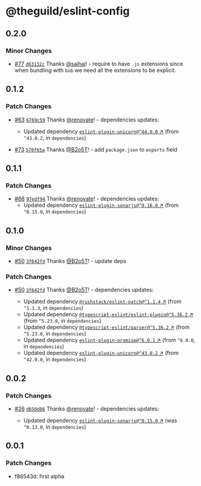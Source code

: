 # @theguild/eslint-config

## 0.2.0

### Minor Changes

- [#77](https://github.com/the-guild-org/shared-config/pull/77) [`d63132c`](https://github.com/the-guild-org/shared-config/commit/d63132c099aab495caa67b3050557b42a5f1b938) Thanks [@saihaj](https://github.com/saihaj)! - require to have `.js` extensions since when bundling with `bob` we need all the extensions to be explicit.

## 0.1.2

### Patch Changes

- [#63](https://github.com/the-guild-org/shared-config/pull/63) [`6769c59`](https://github.com/the-guild-org/shared-config/commit/6769c596bf13bd1314a4fc12e2dd105de5c82f55) Thanks [@renovate](https://github.com/apps/renovate)! - dependencies updates:

  - Updated dependency [`eslint-plugin-unicorn@^44.0.0` ↗︎](https://www.npmjs.com/package/eslint-plugin-unicorn/v/44.0.0) (from `^43.0.2`, in `dependencies`)

- [#73](https://github.com/the-guild-org/shared-config/pull/73) [`570f65a`](https://github.com/the-guild-org/shared-config/commit/570f65a26e22049abc1a5a27c7f3ccb5f39d8e7a) Thanks [@B2o5T](https://github.com/B2o5T)! - add `package.json` to `exports` field

## 0.1.1

### Patch Changes

- [#68](https://github.com/the-guild-org/shared-config/pull/68) [`97edf94`](https://github.com/the-guild-org/shared-config/commit/97edf94a4b5d77dee80381fe5395d96f5c6db13d) Thanks [@renovate](https://github.com/apps/renovate)! - dependencies updates:
  - Updated dependency [`eslint-plugin-sonarjs@^0.16.0` ↗︎](https://www.npmjs.com/package/eslint-plugin-sonarjs/v/0.16.0) (from `^0.15.0`, in `dependencies`)

## 0.1.0

### Minor Changes

- [#50](https://github.com/the-guild-org/shared-config/pull/50) [`3f642fd`](https://github.com/the-guild-org/shared-config/commit/3f642fd029f946fe3013066b6c1545507ffbeba5) Thanks [@B2o5T](https://github.com/B2o5T)! - update deps

### Patch Changes

- [#50](https://github.com/the-guild-org/shared-config/pull/50) [`3f642fd`](https://github.com/the-guild-org/shared-config/commit/3f642fd029f946fe3013066b6c1545507ffbeba5) Thanks [@B2o5T](https://github.com/B2o5T)! - dependencies updates:

  - Updated dependency [`@rushstack/eslint-patch@^1.1.4` ↗︎](https://www.npmjs.com/package/@rushstack/eslint-patch/v/null) (from `^1.1.3`, in `dependencies`)
  - Updated dependency [`@typescript-eslint/eslint-plugin@^5.36.2` ↗︎](https://www.npmjs.com/package/@typescript-eslint/eslint-plugin/v/null) (from `^5.23.0`, in `dependencies`)
  - Updated dependency [`@typescript-eslint/parser@^5.36.2` ↗︎](https://www.npmjs.com/package/@typescript-eslint/parser/v/null) (from `^5.23.0`, in `dependencies`)
  - Updated dependency [`eslint-plugin-promise@^6.0.1` ↗︎](https://www.npmjs.com/package/eslint-plugin-promise/v/null) (from `^6.0.0`, in `dependencies`)
  - Updated dependency [`eslint-plugin-unicorn@^43.0.2` ↗︎](https://www.npmjs.com/package/eslint-plugin-unicorn/v/null) (from `^42.0.0`, in `dependencies`)

## 0.0.2

### Patch Changes

- [#26](https://github.com/the-guild-org/shared-config/pull/26) [`d650d86`](https://github.com/the-guild-org/shared-config/commit/d650d86fe164f52b17a0486ab8fcf721b205235e) Thanks [@renovate](https://github.com/apps/renovate)! - dependencies updates:

  - Updated dependency [`eslint-plugin-sonarjs@^0.15.0` ↗︎](https://www.npmjs.com/package/eslint-plugin-sonarjs/v/^0.15.0) (was `^0.13.0`, in `dependencies`)

## 0.0.1

### Patch Changes

- f86543d: first alpha
